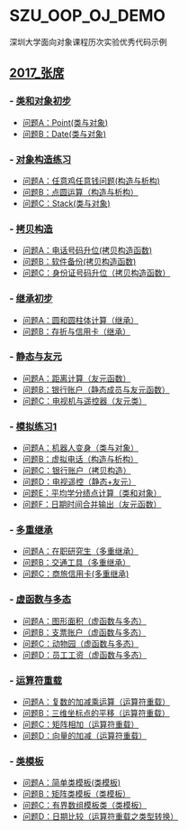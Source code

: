 # SZU_OOP_OJ_DEMO
深圳大学面向对象课程历次实验优秀代码示例

## [2017_张席](./2017_张席)

### - [类和对象初步](./2017_张席/Contest1395-类和对象初步/)
  - [问题A：Point(类与对象)](./2017_张席/Contest1395-类和对象初步/问题A：Point(类与对象).md)
  - [问题B：Date(类与对象)](./2017_张席/Contest1395-类和对象初步/问题B：Date(类与对象).md)

### - [对象构造练习](./2017_张席/Contest1412-对象构造练习/)
  - [问题A：任意鸡任意钱问题(构造与析构)](./2017_张席/Contest1412-对象构造练习/问题A：任意鸡任意钱问题(构造与析构).md)
  - [问题B：点圆运算（构造与析构）](./2017_张席/Contest1412-对象构造练习/问题B：点圆运算（构造与析构）.md)
  - [问题C：Stack(类与对象)](./2017_张席/Contest1412-对象构造练习/问题C：Stack(类与对象).md)

### - [拷贝构造](./2017_张席/Contest1421-拷贝构造/)
  - [问题A：电话号码升位(拷贝构造函数)](./2017_张席/Contest1421-拷贝构造/问题A：电话号码升位(拷贝构造函数).md)
  - [问题B：软件备份(拷贝构造函数)](./2017_张席/Contest1421-拷贝构造/问题B：软件备份(拷贝构造函数).md)
  - [问题C：身份证号码升位（拷贝构造函数）](./2017_张席/Contest1421-拷贝构造/问题C：身份证号码升位（拷贝构造函数）.md)

### - [继承初步](./2017_张席/Contest1430-继承初步/)
  - [问题A：圆和圆柱体计算（继承）](./2017_张席/Contest1430-继承初步/问题A：圆和圆柱体计算（继承）.md)
  - [问题B：存折与信用卡（继承）](./2017_张席/Contest1430-继承初步/.md)

### - [静态与友元](./2017_张席/Contest1437-静态与友元/)
  - [问题A：距离计算（友元函数）](./2017_张席/Contest1437-静态与友元/问题A：距离计算（友元函数）.md)
  - [问题B：银行账户（静态成员与友元函数）](./2017_张席/Contest1437-静态与友元/问题B：银行账户（静态成员与友元函数）.md)
  - [问题C：电视机与遥控器（友元类）](./2017_张席/Contest1437-静态与友元/问题C：电视机与遥控器（友元类）.md)

### - [模拟练习1](./2017_张席/Contest1455-模拟练习1/)
  - [问题A：机器人变身（类与对象）](./2017_张席/Contest1455-模拟练习1/问题A：机器人变身（类与对象）.md)
  - [问题B：虚拟电话（构造与析构）](./2017_张席/Contest1455-模拟练习1/问题B：虚拟电话（构造与析构）.md)
  - [问题C：银行账户（拷贝构造）](./2017_张席/Contest1455-模拟练习1/问题C：银行账户（拷贝构造）.md)
  - [问题D：电视遥控（静态+友元）](./2017_张席/Contest1455-模拟练习1/问题D：电视遥控（静态+友元）.md)
  - [问题E：平均学分绩点计算（类和对象）](./2017_张席/Contest1455-模拟练习1/问题E：平均学分绩点计算（类和对象）.md)
  - [问题F：日期时间合并输出（友元函数）](./2017_张席/Contest1455-模拟练习1/问题F：日期时间合并输出（友元函数）.md)

### - [多重继承](./2017_张席/Contest1465-多重继承/)
  - [问题A：在职研究生（多重继承）](./2017_张席/Contest1465-多重继承/问题A：在职研究生（多重继承）.md)
  - [问题B：交通工具（多重继承）](./2017_张席/Contest1465-多重继承/问题B：交通工具（多重继承）.md)
  - [问题C：商旅信用卡(多重继承)](./2017_张席/Contest1465-多重继承/问题C：商旅信用卡(多重继承).md)

### - [虚函数与多态](./2017_张席/Contest1471-虚函数与多态/)
  - [问题A：图形面积（虚函数与多态）](./2017_张席/Contest1471-虚函数与多态/问题A：图形面积（虚函数与多态）.md)
  - [问题B：支票账户（虚函数与多态）](./2017_张席/Contest1471-虚函数与多态/问题B：支票账户（虚函数与多态）.md)
  - [问题C：动物园（虚函数与多态）](./2017_张席/Contest1471-虚函数与多态/问题C：动物园（虚函数与多态）.md)
  - [问题D：员工工资（虚函数与多态）](./2017_张席/Contest1471-虚函数与多态/问题D：员工工资（虚函数与多态）.md)

### - [运算符重载](./2017_张席/Contest1479-运算符重载/)
  - [问题A：复数的加减乘运算（运算符重载）](./2017_张席/Contest1479-运算符重载/问题A：复数的加减乘运算（运算符重载）.md)
  - [问题B：三维坐标点的平移（运算符重载）](./2017_张席/Contest1479-运算符重载/问题B：三维坐标点的平移（运算符重载）.md)
  - [问题C：矩阵相加（运算符重载）](./2017_张席/Contest1479-运算符重载/问题C：矩阵相加（运算符重载）.md)
  - [问题D：向量的加减（运算符重载）](./2017_张席/Contest1479-运算符重载/问题D：向量的加减（运算符重载）.md)

### - [类模板](./2017_张席/Contest1495-类模板/)
  - [问题A：简单类模板(类模板)](./2017_张席/Contest1495-类模板/问题A：简单类模板(类模板).md)
  - [问题B：矩阵类模板（类模板）](./2017_张席/Contest1495-类模板/问题B：矩阵类模板（类模板）.md)
  - [问题C：有界数组模板类（类模板）](./2017_张席/Contest1495-类模板/问题C：有界数组模板类（类模板）.md)
  - [问题D：日期比较（运算符重载之类型转换）](./2017_张席/Contest1495-类模板/问题D：日期比较（运算符重载之类型转换）.md)